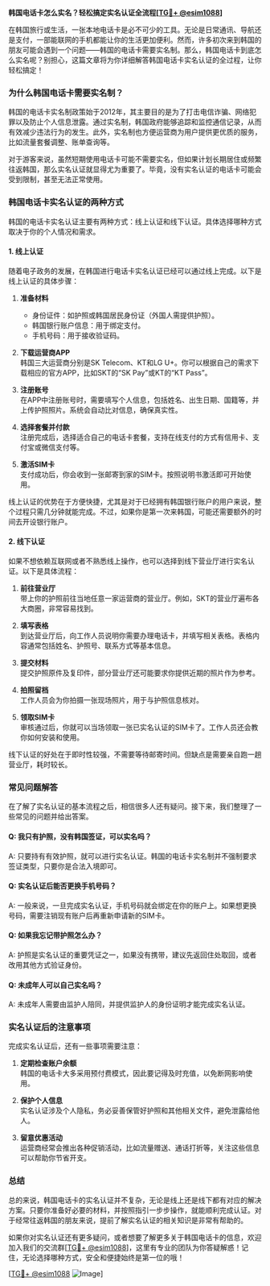 **韩国电话卡怎么实名？轻松搞定实名认证全流程[[TG💪+ @esim1088](https://t.me/s/esim1088)]**

在韩国旅行或生活，一张本地电话卡是必不可少的工具。无论是日常通讯、导航还是支付，一部能联网的手机都能让你的生活更加便利。然而，许多初次来到韩国的朋友可能会遇到一个问题——韩国的电话卡需要实名制。那么，韩国电话卡到底怎么实名呢？别担心，这篇文章将为你详细解答韩国电话卡实名认证的全过程，让你轻松搞定！

### **为什么韩国电话卡需要实名制？**

韩国的电话卡实名制政策始于2012年，其主要目的是为了打击电信诈骗、网络犯罪以及防止个人信息泄露。通过实名制，韩国政府能够追踪和监控通信记录，从而有效减少违法行为的发生。此外，实名制也方便运营商为用户提供更优质的服务，比如流量套餐调整、账单查询等。

对于游客来说，虽然短期使用电话卡可能不需要实名，但如果计划长期居住或频繁往返韩国，那么实名认证就显得尤为重要了。毕竟，没有实名认证的电话卡可能会受到限制，甚至无法正常使用。

### **韩国电话卡实名认证的两种方式**

韩国的电话卡实名认证主要有两种方式：线上认证和线下认证。具体选择哪种方式取决于你的个人情况和需求。

#### **1. 线上认证**

随着电子政务的发展，在韩国进行电话卡实名认证已经可以通过线上完成。以下是线上认证的具体步骤：

1. **准备材料**  
   - 身份证件：如护照或韩国居民身份证（外国人需提供护照）。
   - 韩国银行账户信息：用于绑定支付。
   - 手机号码：用于接收验证码。

2. **下载运营商APP**  
   韩国三大运营商分别是SK Telecom、KT和LG U+。你可以根据自己的需求下载相应的官方APP，比如SKT的“SK Pay”或KT的“KT Pass”。

3. **注册账号**  
   在APP中注册账号时，需要填写个人信息，包括姓名、出生日期、国籍等，并上传护照照片。系统会自动比对信息，确保真实性。

4. **选择套餐并付款**  
   注册完成后，选择适合自己的电话卡套餐，支持在线支付的方式有信用卡、支付宝或微信支付等。

5. **激活SIM卡**  
   支付成功后，你会收到一张邮寄到家的SIM卡。按照说明书激活即可开始使用。

线上认证的优势在于方便快捷，尤其是对于已经拥有韩国银行账户的用户来说，整个过程只需几分钟就能完成。不过，如果你是第一次来韩国，可能还需要额外的时间去开设银行账户。

#### **2. 线下认证**

如果不想依赖互联网或者不熟悉线上操作，也可以选择到线下营业厅进行实名认证。以下是具体流程：

1. **前往营业厅**  
   带上你的护照前往当地任意一家运营商的营业厅。例如，SKT的营业厅遍布各大商圈，非常容易找到。

2. **填写表格**  
   到达营业厅后，向工作人员说明你需要办理电话卡，并填写相关表格。表格内容通常包括姓名、护照号、联系方式等基本信息。

3. **提交材料**  
   提交护照原件及复印件，部分营业厅还可能要求你提供近期的照片作为参考。

4. **拍照留档**  
   工作人员会为你拍摄一张现场照片，用于与护照信息核对。

5. **领取SIM卡**  
   审核通过后，你就可以当场领取一张已实名认证的SIM卡了。工作人员还会教你如何安装和使用。

线下认证的好处在于即时性较强，不需要等待邮寄时间。但缺点是需要亲自跑一趟营业厅，耗时较长。

### **常见问题解答**

在了解了实名认证的基本流程之后，相信很多人还有疑问。接下来，我们整理了一些常见的问题并给出答案。

#### **Q: 我只有护照，没有韩国签证，可以实名吗？**
A: 只要持有有效护照，就可以进行实名认证。韩国的电话卡实名制并不强制要求签证类型，只要你是合法入境即可。

#### **Q: 实名认证后能否更换手机号码？**
A: 一般来说，一旦完成实名认证，手机号码就会绑定在你的账户上。如果想更换号码，需要注销现有账户后再重新申请新的SIM卡。

#### **Q: 如果我忘记带护照怎么办？**
A: 护照是实名认证的重要凭证之一，如果没有携带，建议先返回住处取回，或者改用其他方式验证身份。

#### **Q: 未成年人可以自己实名吗？**
A: 未成年人需要由监护人陪同，并提供监护人的身份证明才能完成实名认证。

### **实名认证后的注意事项**

完成实名认证后，还有一些事项需要注意：

1. **定期检查账户余额**  
   韩国的电话卡大多采用预付费模式，因此要记得及时充值，以免断网影响使用。

2. **保护个人信息**  
   实名认证涉及个人隐私，务必妥善保管好护照和其他相关文件，避免泄露给他人。

3. **留意优惠活动**  
   运营商经常会推出各种促销活动，比如流量赠送、通话打折等，关注这些信息可以帮助你节省开支。

### **总结**

总的来说，韩国电话卡的实名认证并不复杂，无论是线上还是线下都有对应的解决方案。只要你准备好必要的材料，并按照指引一步步操作，就能顺利完成认证。对于经常往返韩国的朋友来说，提前了解实名认证的相关知识是非常有帮助的。

如果你对实名认证还有更多疑问，或者想要了解更多关于韩国电话卡的信息，欢迎加入我们的交流群[[TG💪+ @esim1088](https://t.me/s/esim1088)]，这里有专业的团队为你答疑解惑！记住，无论选择哪种方式，安全和便捷始终是第一位的哦！

[[TG💪+ @esim1088](https://t.me/s/esim1088) ![Image](https://i.postimg.cc/4NQfJmqS/Snipaste-2025-05-13-00-14-12.png)]